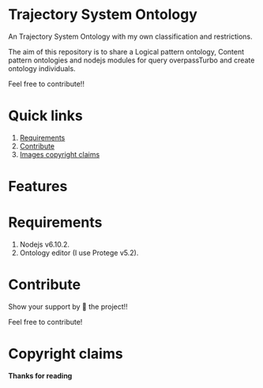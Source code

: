 # Trajectory System Ontology
An Trajectory System Ontology with my own classification and restrictions.

The aim of this repository is to share a Logical pattern ontology, Content pattern ontologies and nodejs modules for query overpassTurbo and create ontology individuals.

Feel free to contribute!!

# Quick links
1. [Requirements](#requirements)
2. [Contribute](#contribute)
3. [Images copyright claims](#copyright-claims)

# Features
# Requirements
1. Nodejs v6.10.2.
2. Ontology editor (I use Protege v5.2).

# Contribute
Show your support by 🌟 the project!!

Feel free to contribute!

# Copyright claims

**Thanks for reading**
